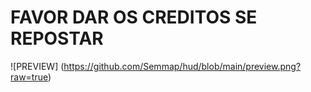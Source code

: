 # FAVOR DAR OS CREDITOS SE REPOSTAR

![PREVIEW]
(https://github.com/Semmap/hud/blob/main/preview.png?raw=true)
